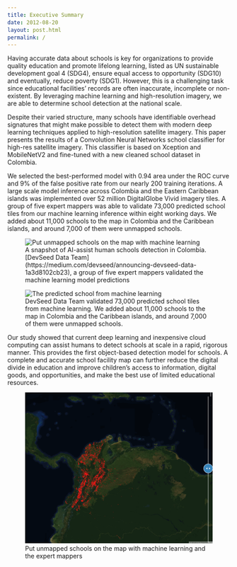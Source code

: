 ```yaml
---
title: Executive Summary
date: 2012-08-20
layout: post.html
permalink: /
---
```


Having accurate data about schools is key for organizations to provide quality education and promote lifelong learning, listed as UN sustainable development goal 4 (SDG4), ensure equal access to opportunity (SDG10) and eventually, reduce poverty (SDG1). However, this is a challenging task since educational facilities’ records are often inaccurate, incomplete or non-existent. By leveraging machine learning and high-resolution imagery, we are able to determine school detection at the national scale.

Despite their varied structure, many schools have identifiable overhead signatures that might make possible to detect them with modern deep learning techniques applied to high-resolution satellite imagery. This paper presents the results of a Convolution Neural Networks school classifier for high-res satellite imagery. This classifier is based on Xception and MobileNetV2 and fine-tuned with a new cleaned school dataset in Colombia.

We selected the best-performed model with 0.94 area under the ROC curve and 9% of the false positive rate from our nearly 200 training iterations. A large scale model inference across Colombia and the Eastern Caribbean islands was implemented over 52 million DigitalGlobe Vivid imagery tiles. A group of five expert mappers was able to validate 73,000 predicted school tiles from our machine learning inference within eight working days. We added about 11,000 schools to the map in Colombia and the Caribbean islands, and around 7,000 of them were unmapped schools.

<figure class="align-center">
	<img src="/assets/graphics/content/results/m20.gif" alt="Put unmapped schools on the map with machine learning"/>
	<figcaption> A snapshot of AI-assist human schools detection in Colombia. [DevSeed Data Team](https://medium.com/devseed/announcing-devseed-data-1a3d8102cb23), a group of five expert mappers validated the machine learning model predictions </figcaption>
</figure>

<figure class="align-center">
	<img src="/assets/graphics/content/results/schools_table_2.png" alt="The predicted school from machine learning" />
	<figcaption> DevSeed Data Team validated 73,000 predicted school tiles from machine learning. We added about 11,000 schools to the map in Colombia and the Caribbean islands, and around 7,000 of them were unmapped schools. </figcaption>
</figure>

Our study showed that current deep learning and inexpensive cloud computing can assist humans to detect schools at scale in a rapid, rigorous manner. This provides the first object-based detection model for schools. A complete and accurate school facility map can further reduce the digital divide in education and improve children’s access to information, digital goods, and opportunities, and make the best use of limited educational resources.

<figure class="align-center">
	<img src="/assets/graphics/content/results/unicef-final_schools.gif" alt="Put unmapped schools on the map with machine learning" />
	<figcaption> Put unmapped schools on the map with machine learning and the expert mappers</figcaption>
</figure>
